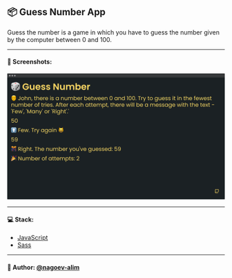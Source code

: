 ## 📦 Guess Number App

Guess the number is a game in which you have to guess the number given by the computer between 0 and 100.

---
#### 🌄 Screenshots:
![App Screenshot](assets/images/preview.png)

-----

#### 💻 Stack:

- [JavaScript](https://learn.javascript.ru/)
- [Sass](https://sass-lang.com/)

-----
#### 🙌 Author: [@nagoev-alim](https://github.com/nagoev-alim)
